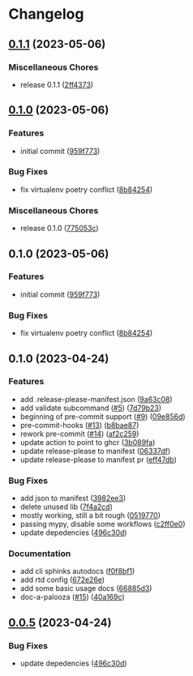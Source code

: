 # Changelog

## [0.1.1](https://github.com/andrewthetechie/cookiecutter-autodocs/compare/v0.1.0...v0.1.1) (2023-05-06)


### Miscellaneous Chores

* release 0.1.1 ([2ff4373](https://github.com/andrewthetechie/cookiecutter-autodocs/commit/2ff4373b19acc52cf44d413da38217efc272405c))

## [0.1.0](https://github.com/andrewthetechie/cookiecutter-autodocs/compare/v0.1.0...v0.1.0) (2023-05-06)


### Features

* initial commit ([959f773](https://github.com/andrewthetechie/cookiecutter-autodocs/commit/959f773527aad9b9afc3df30325d92c040c24ef2))


### Bug Fixes

* fix virtualenv poetry conflict ([8b84254](https://github.com/andrewthetechie/cookiecutter-autodocs/commit/8b84254bae16421686cbd289530c8062b4b5fd53))


### Miscellaneous Chores

* release 0.1.0 ([775053c](https://github.com/andrewthetechie/cookiecutter-autodocs/commit/775053c977aa28c2e5bc82946ee160a38c330da9))

## 0.1.0 (2023-05-06)


### Features

* initial commit ([959f773](https://github.com/andrewthetechie/cookiecutter-autodocs/commit/959f773527aad9b9afc3df30325d92c040c24ef2))


### Bug Fixes

* fix virtualenv poetry conflict ([8b84254](https://github.com/andrewthetechie/cookiecutter-autodocs/commit/8b84254bae16421686cbd289530c8062b4b5fd53))

## 0.1.0 (2023-04-24)


### Features

* add .release-please-manifest.json ([9a63c08](https://github.com/andrewthetechie/cookiecutter-autodocs/commit/9a63c080ccfb084740235e9a8ab58416132565ae))
* add validate subcommand ([#5](https://github.com/andrewthetechie/cookiecutter-autodocs/issues/5)) ([7d79b23](https://github.com/andrewthetechie/cookiecutter-autodocs/commit/7d79b23f48296d3a3c4c85bf7c27947b4861de96))
* beginning of pre-commit support ([#9](https://github.com/andrewthetechie/cookiecutter-autodocs/issues/9)) ([09e856d](https://github.com/andrewthetechie/cookiecutter-autodocs/commit/09e856dc026d39cb5c711668df1cb0d165c67067))
* pre-commit-hooks ([#13](https://github.com/andrewthetechie/cookiecutter-autodocs/issues/13)) ([b8bae87](https://github.com/andrewthetechie/cookiecutter-autodocs/commit/b8bae873a44b5d363d969a96145d2f2d3fe15286))
* rework pre-commit ([#14](https://github.com/andrewthetechie/cookiecutter-autodocs/issues/14)) ([af2c259](https://github.com/andrewthetechie/cookiecutter-autodocs/commit/af2c259fe90d280a05230daa976204ee9b0d5f86))
* update action to point to ghcr ([3b089fa](https://github.com/andrewthetechie/cookiecutter-autodocs/commit/3b089fa38eb73de3ccbed177ad9f9eb269214ed2))
* update release-please to manifest ([06337df](https://github.com/andrewthetechie/cookiecutter-autodocs/commit/06337df30e413e21b211e32cb58bf1118fd83938))
* update release-please to manifest pr ([eff47db](https://github.com/andrewthetechie/cookiecutter-autodocs/commit/eff47db69f54aba2a2a3ce21fc6205b3ede0bfa9))


### Bug Fixes

* add json to manifest ([3982ee3](https://github.com/andrewthetechie/cookiecutter-autodocs/commit/3982ee3af97d9f09d01ebe6b7235082f67f804c8))
* delete unused lib ([7f4a2cd](https://github.com/andrewthetechie/cookiecutter-autodocs/commit/7f4a2cd0fb7266c733c11e94425d17cc996a9cd7))
* mostly working, still a bit rough ([0519770](https://github.com/andrewthetechie/cookiecutter-autodocs/commit/05197709a4c13370cf1f3ff0f18cc56104324ede))
* passing mypy, disable some workflows ([c2ff0e0](https://github.com/andrewthetechie/cookiecutter-autodocs/commit/c2ff0e021380cb7a13d0accdff2310a67c4aef1a))
* update depedencies ([496c30d](https://github.com/andrewthetechie/cookiecutter-autodocs/commit/496c30da5bf4cb6690f4a7300930cb0e08f7bb25))


### Documentation

* add cli sphinks autodocs ([f0f8bf1](https://github.com/andrewthetechie/cookiecutter-autodocs/commit/f0f8bf1964412f0d3f632f759aa921423413d012))
* add rtd config ([672e26e](https://github.com/andrewthetechie/cookiecutter-autodocs/commit/672e26e1be914feca8c656615bfeb6c0653ae302))
* add some basic usage docs ([66885d3](https://github.com/andrewthetechie/cookiecutter-autodocs/commit/66885d3bfca433a5989f88fccdc7d63b9b3af8eb))
* doc-a-palooza ([#15](https://github.com/andrewthetechie/cookiecutter-autodocs/issues/15)) ([40a169c](https://github.com/andrewthetechie/cookiecutter-autodocs/commit/40a169c2952b7cba0413dc9e1b33799caec6b19c))

## [0.0.5](https://github.com/andrewthetechie/cookiecutter-autodocs/compare/v0.0.4...v0.0.5) (2023-04-24)


### Bug Fixes

* update depedencies ([496c30d](https://github.com/andrewthetechie/cookiecutter-autodocs/commit/496c30da5bf4cb6690f4a7300930cb0e08f7bb25))
